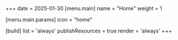 +++
date = 2025-01-30
[menu.main]
name = "Home"
weight = 1

[menu.main.params]
icon = "home"

[build]
list = 'always'
publishResources = true
render = 'always'
+++